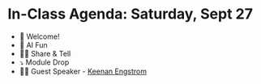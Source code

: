 # In-Class Agenda: Saturday, Sept 27

* 👋 Welcome!
* 🤖 AI Fun  
* 👯‍♀️ Share & Tell 
* ⤵️ Module Drop 
* 👩‍🏫 Guest Speaker - [Keenan Engstrom](https://www.linkedin.com/in/keenanengstrom/)
